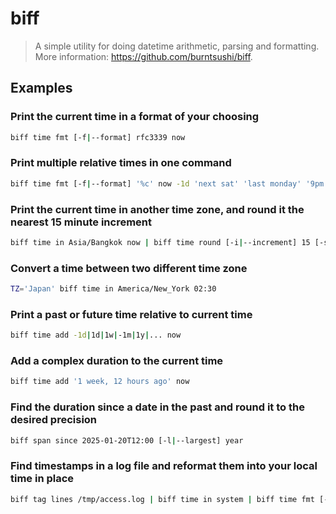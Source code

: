 # biff

> A simple utility for doing datetime arithmetic, parsing and formatting. More information: <https://github.com/burntsushi/biff>.

## Examples

### Print the current time in a format of your choosing

```bash
biff time fmt [-f|--format] rfc3339 now
```

### Print multiple relative times in one command

```bash
biff time fmt [-f|--format] '%c' now -1d 'next sat' 'last monday' '9pm last mon'
```

### Print the current time in another time zone, and round it the nearest 15 minute increment

```bash
biff time in Asia/Bangkok now | biff time round [-i|--increment] 15 [-s|--smallest] minute
```

### Convert a time between two different time zone

```bash
TZ='Japan' biff time in America/New_York 02:30
```

### Print a past or future time relative to current time

```bash
biff time add -1d|1d|1w|-1m|1y|... now
```

### Add a complex duration to the current time

```bash
biff time add '1 week, 12 hours ago' now
```

### Find the duration since a date in the past and round it to the desired precision

```bash
biff span since 2025-01-20T12:00 [-l|--largest] year
```

### Find timestamps in a log file and reformat them into your local time in place

```bash
biff tag lines /tmp/access.log | biff time in system | biff time fmt [-f|--format] '%c' | head [-n|--lines] 3 | biff untag [-s|--substitute]
```
